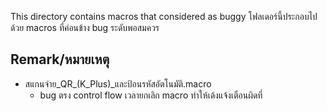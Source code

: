 This directory contains macros that considered as buggy
โฟลเดอร์นี้ประกอบไปด้วย macros ที่ค่อนข้าง bug ระดับพอสมควร

## Remark/หมายเหตุ
- สแกนจ่าย_QR_(K_Plus)_และป้อนรหัสอัตโนมัติ.macro
  - bug ตรง control flow เวลายกเลิก macro ทำให้เด้งแจ้งเตือนผิดที่
